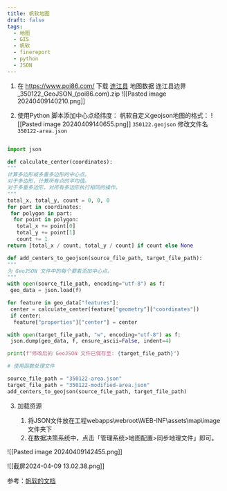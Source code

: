 ```yaml
---
title: 帆软地图
draft: false
tags:
  - 地图
  - GIS
  - 帆软
  - finereport
  - python
  - JSON
---
```


1. 在 <https://www.poi86.com/> 下载 [连江县](https://www.poi86.com/poi/amap/district/350122/1.html) 地图数据
   连江县边界_350122_GeoJSON_(poi86.com).zip
 ![[Pasted image 20240409140210.png]]

1. 使用Python 脚本添加中心点经纬度：
 帆软自定义geojson地图的格式：
   ![[Pasted image 20240409140655.png]]
 `350122.geojson` 修改文件名 `350122-area.json`

  ```python

  import json

  def calculate_center(coordinates):
  """
  计算多边形或多重多边形的中心点。
  对于多边形，计算所有点的平均值。
  对于多重多边形，对所有多边形执行相同的操作。
  """
  total_x, total_y, count = 0, 0, 0
  for part in coordinates:
   for polygon in part:
    for point in polygon:
     total_x += point[0]
     total_y += point[1]
     count += 1
  return [total_x / count, total_y / count] if count else None

  def add_centers_to_geojson(source_file_path, target_file_path):
  """
  为 GeoJSON 文件中的每个要素添加中心点。
  """
  with open(source_file_path, encoding="utf-8") as f:
   geo_data = json.load(f)

  for feature in geo_data["features"]:
   center = calculate_center(feature["geometry"]["coordinates"])
   if center:
    feature["properties"]["center"] = center

  with open(target_file_path, "w", encoding="utf-8") as f:
   json.dump(geo_data, f, ensure_ascii=False, indent=4)

  print(f"修改后的 GeoJSON 文件已保存至: {target_file_path}")

  # 使用函数处理文件

  source_file_path = "350122-area.json"
  target_file_path = "350122-modified-area.json"
  add_centers_to_geojson(source_file_path, target_file_path)
  ```

3. 加载资源

   1. 将JSON文件放在工程webapps\webroot\WEB-INF\assets\map\image文件夹下
   2. 在数据决策系统中，点击「管理系统>地图配置>同步地理文件」即可。

![[Pasted image 20240409142455.png]]

![[截屏2024-04-09 13.02.38.png]]

参考：[帆软的文档](https://help.fanruan.com/finereport/doc-view-2110.html)
